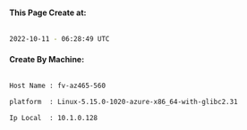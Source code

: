 
   
#### This Page Create at:

```bash

2022-10-11 - 06:28:49 UTC

```

#### Create By Machine:

```bash

Host Name : fv-az465-560

platform  : Linux-5.15.0-1020-azure-x86_64-with-glibc2.31

Ip Local  : 10.1.0.128

```

